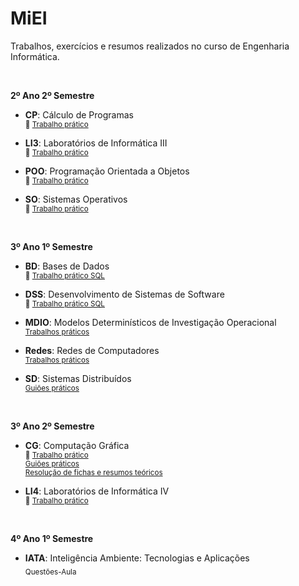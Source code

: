 # MiEI
Trabalhos, exercícios e resumos realizados no curso de Engenharia Informática.

</br>

**2º Ano 2º Semestre**
- **CP**: Cálculo de Programas \
<sub> :pushpin: [Trabalho prático](https://github.com/joanafonsogomes/CP) </sub>

- **LI3**: Laboratórios de Informática III \
<sub> :pushpin: [Trabalho prático](https://github.com/joanafonsogomes/LI3) </sub>

- **POO**: Programação Orientada a Objetos \
<sub> :pushpin: [Trabalho prático](https://github.com/joanafonsogomes/POO) </sub>

- **SO**: Sistemas Operativos \
<sub> :pushpin: [Trabalho prático](https://github.com/joanafonsogomes/SO) </sub>

</br>

**3º Ano 1º Semestre**
- **BD**: Bases de Dados \
<sub> :pushpin: [Trabalho prático SQL](https://github.com/joanafonsogomes/BD_SQL) </sub>

- **DSS**: Desenvolvimento de Sistemas de Software \
<sub> :pushpin: [Trabalho prático SQL](https://github.com/joanafonsogomes/DSS) </sub>

- **MDIO**: Modelos Determinísticos de Investigação Operacional \
<sub> [Trabalhos práticos](https://github.com/joanafonsogomes/miei/tree/master/MDIO) </sub>  

- **Redes**: Redes de Computadores \
<sub> [Trabalhos práticos](https://github.com/joanafonsogomes/miei/tree/master/REDES) </sub>  

- **SD**: Sistemas Distribuídos \
<sub> [Guiões práticos](https://github.com/joanafonsogomes/miei/tree/master/SD) </sub>  

</br>

**3º Ano 2º Semestre**
- **CG**: Computação Gráfica \
<sub> :pushpin: [Trabalho prático](https://github.com/joanafonsogomes/CG) </sub> \
<sub> [Guiões práticos](https://github.com/joanafonsogomes/miei/tree/master/CG/Guioes) </sub>  
<sub> [Resolução de fichas e resumos teóricos](https://github.com/joanafonsogomes/miei/tree/master/CG/Fichas%26Resumos) </sub>

- **LI4**: Laboratórios de Informática IV \
<sub> :pushpin: [Trabalho prático](https://github.com/joanafonsogomes/LI4) </sub>

</br>

**4º Ano 1º Semestre**
- **IATA**: Inteligência Ambiente: Tecnologias e Aplicações \
<sub>Questões-Aula</sub>

